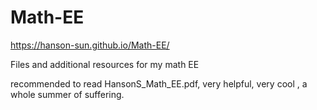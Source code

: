 # Math-EE
https://hanson-sun.github.io/Math-EE/

Files and additional resources for my math EE


recommended to read HansonS_Math_EE.pdf, very helpful, very cool , a whole summer of suffering.
